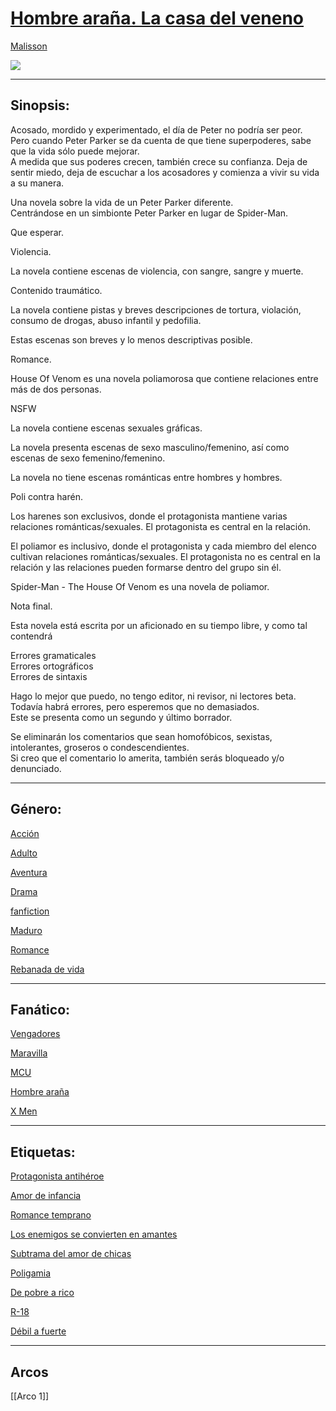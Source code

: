 
# [Hombre araña. La casa del veneno](https://www.scribblehub.com/series/525389/spiderman-the-house-of-venom/)

[Malisson](https://www.scribblehub.com/profile/44182/malisson/)

![](https://cdn.scribblehub.com/seriesimg/mid/26/mid_525389.jpg)

---
## Sinopsis:

Acosado, mordido y experimentado, el día de Peter no podría ser peor.  
Pero cuando Peter Parker se da cuenta de que tiene superpoderes, sabe que la vida sólo puede mejorar.  
A medida que sus poderes crecen, también crece su confianza. Deja de sentir miedo, deja de escuchar a los acosadores y comienza a vivir su vida a su manera.

Una novela sobre la vida de un Peter Parker diferente.  
Centrándose en un simbionte Peter Parker en lugar de Spider-Man.

Que esperar.

Violencia.

La novela contiene escenas de violencia, con sangre, sangre y muerte.

Contenido traumático.

La novela contiene pistas y breves descripciones de tortura, violación, consumo de drogas, abuso infantil y pedofilia.

Estas escenas son breves y lo menos descriptivas posible.

Romance.

House Of Venom es una novela poliamorosa que contiene relaciones entre más de dos personas.

NSFW

La novela contiene escenas sexuales gráficas.

La novela presenta escenas de sexo masculino/femenino, así como escenas de sexo femenino/femenino.

La novela no tiene escenas románticas entre hombres y hombres.

Poli contra harén.

Los harenes son exclusivos, donde el protagonista mantiene varias relaciones románticas/sexuales. El protagonista es central en la relación.

El poliamor es inclusivo, donde el protagonista y cada miembro del elenco cultivan relaciones románticas/sexuales. El protagonista no es central en la relación y las relaciones pueden formarse dentro del grupo sin él.

Spider-Man - The House Of Venom es una novela de poliamor.

Nota final.

Esta novela está escrita por un aficionado en su tiempo libre, y como tal contendrá

Errores gramaticales  
Errores ortográficos  
Errores de sintaxis

Hago lo mejor que puedo, no tengo editor, ni revisor, ni lectores beta.  
Todavía habrá errores, pero esperemos que no demasiados.  
Este se presenta como un segundo y último borrador.

Se eliminarán los comentarios que sean homofóbicos, sexistas, intolerantes, groseros o condescendientes.  
Si creo que el comentario lo amerita, también serás bloqueado y/o denunciado.

---
## Género:

[Acción](https://www.scribblehub.com/genre/action/ "Ver todas las series relacionadas con la acción")

[Adulto](https://www.scribblehub.com/genre/adult/ "Ver todas las series relacionadas con adultos")

[Aventura](https://www.scribblehub.com/genre/adventure/ "Ver todas las series relacionadas con aventuras")

[Drama](https://www.scribblehub.com/genre/drama/ "Ver todas las series relacionadas con el drama")

[fanfiction](https://www.scribblehub.com/genre/fanfiction/ "Ver todas las series relacionadas con fanfiction")

[Maduro](https://www.scribblehub.com/genre/mature/ "Ver todas las series relacionadas con adultos")

[Romance](https://www.scribblehub.com/genre/romance/ "Ver todas las series relacionadas con el romance")

[Rebanada de vida](https://www.scribblehub.com/genre/slice-of-life/ "Ver todas las series relacionadas con Recuentos de la vida")

---
## Fanático:

[Vengadores](https://www.scribblehub.com/fandom/avengers/ "Ver todas las series relacionadas con Los Vengadores")

[Maravilla](https://www.scribblehub.com/fandom/marvel/ "Ver todas las series relacionadas con Marvel")

[MCU](https://www.scribblehub.com/fandom/mcu/ "Ver todas las series relacionadas con MCU")

[Hombre araña](https://www.scribblehub.com/fandom/spider-man/ "Ver todas las series relacionadas con Spider-Man")

[X Men](https://www.scribblehub.com/fandom/x-men/ "Ver todas las series relacionadas con X-men")

---
## Etiquetas:

[Protagonista antihéroe](https://www.scribblehub.com/tag/antihero-protagonist/ "Ver todas las series relacionadas con el protagonista antihéroe")

[Amor de infancia](https://www.scribblehub.com/tag/childhood-love/ "Ver todas las series relacionadas con el amor infantil")

[Romance temprano](https://www.scribblehub.com/tag/early-romance/ "Ver todas las series relacionadas con el romance temprano")

[Los enemigos se convierten en amantes](https://www.scribblehub.com/tag/enemies-become-lovers/ "Ver todas las series relacionadas de Los enemigos se convierten en amantes")

[Subtrama del amor de chicas](https://www.scribblehub.com/tag/girls-love-subplot/ "Ver todas las series relacionadas con la trama secundaria de Girl's Love")

[Poligamia](https://www.scribblehub.com/tag/polygamy/ "Ver todas las series relacionadas con la poligamia")

[De pobre a rico](https://www.scribblehub.com/tag/poor-to-rich/ "Ver todas las series relacionadas de pobres a ricos")

[R-18](https://www.scribblehub.com/tag/r-18/ "Ver todas las series relacionadas con R-18")

[Débil a fuerte](https://www.scribblehub.com/tag/weak-to-strong/ "Ver todas las series relacionadas de débiles a fuertes")

---

## Arcos

[[Arco 1]]
